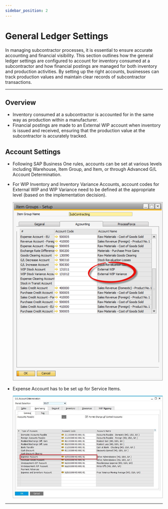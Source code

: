 ```yaml
---
sidebar_position: 2
---
```


# General Ledger Settings

In managing subcontractor processes, it is essential to ensure accurate accounting and financial visibility. This section outlines how the general ledger settings are configured to account for inventory consumed at a subcontractor and how financial postings are managed for both inventory and production activities. By setting up the right accounts, businesses can track production values and maintain clear records of subcontractor transactions.

---

## Overview

- Inventory consumed at a subcontractor is accounted for in the same way as production within a manufacturer.
- Financial postings are made to an External WIP account when inventory is issued and received, ensuring that the production value at the subcontractor is accurately tracked.

## Account Settings

- Following SAP Business One rules, accounts can be set at various levels including Warehouse, Item Group, and Item, or through Advanced G/L Account Determination.
- For WIP Inventory and Inventory Variance Accounts, account codes for External WIP and WIP Variance need to be defined at the appropriate level (based on the implementation decision).

    ![Expense Account](./media/general-ledger-settings/account-settings.png)
- Expense Account has to be set up for Service Items.

    ![Expense Account](./media/general-ledger-settings/account-settings-01.jpg)

---
